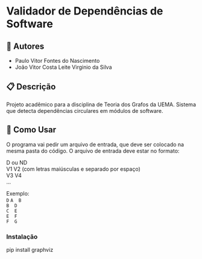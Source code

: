 # Validador de Dependências de Software

## 👥 Autores
- Paulo Vitor Fontes do Nascimento
- João Vitor Costa Leite Virginio da Silva

## 📋 Descrição
Projeto acadêmico para a disciplina de Teoria dos Grafos da UEMA. 
Sistema que detecta dependências circulares em módulos de software.

## 🚀 Como Usar
O programa vai pedir um arquivo de entrada, que deve ser colocado na mesma pasta do código.
O arquivo de entrada deve estar no formato:

D ou ND  
V1  V2 (com letras maiúsculas e separado por espaço)  
V3  V4  
...  

Exemplo:  
`D` 
`A  B`  
`B  D`  
`C  E`  
`E  F`  
`F  G`  

### Instalação
pip install graphviz
